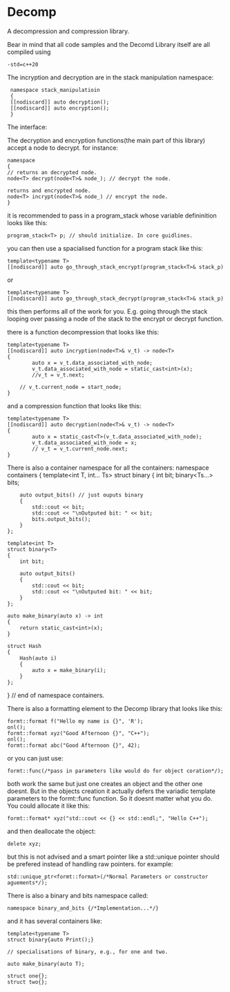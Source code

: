 # Decomp
A decompression and compression library.

Bear in mind that all code samples and the Decomd Library itself are all compiled using

    -std=c++20
 
 The incryption and decryption are in the stack manipulation namespace:
 
     namespace stack_manipulatioin
     {
     [[nodiscard]] auto decryption();
     [[nodiscard]] auto encryption();
     }
     
The interface:

The decryption and encryption functions(the main part of this library) accept a node to decrypt. for instance:
    
    namespace
    {
    // returns an decrypted node.
    node<T> decrypt(node<T>& node_); // decrypt the node.
    
    returns and encrypted node.
    node<T> incrypt(node<T>& node_) // encrypt the node.
    }
    
it is recommended to pass in a program_stack whose variable defininition looks like this:

    program_stack<T> p; // should initialize. In core guidlines.
    
you can then use a spacialised function for a program stack like this:

    template<typename T>
    [[nodiscard]] auto go_through_stack_encrypt(program_stack<T>& stack_p)
    
or 
    
    template<typename T>
    [[nodiscard]] auto go_through_stack_decrypt(program_stack<T>& stack_p)

this then performs all of the work for you. E.g. going through the stack looping over passing a node of the stack to the encrypt or decrypt function.

there is a function decompression that looks like this:

    template<typename T>
    [[nodiscard]] auto incryption(node<T>& v_t) -> node<T>
    {
            auto x = v_t.data_associated_with_node;
            v_t.data_associated_with_node = static_cast<int>(x);
            //v_t = v_t.next;
        
        // v_t.current_node = start_node;
    }

and a compression function that looks like this:

    template<typename T>
    [[nodiscard]] auto decryption(node<T>& v_t) -> node<T>
    {
            auto x = static_cast<T>(v_t.data_associated_with_node);
            v_t.data_associated_with_node = x;
            // v_t = v_t.current_node.next;
    }
There is also a container namespace for all the containers:
namespace containers
{
    template<int T, int... Ts>
    struct binary
    {
        int bit;
        binary<Ts...> bits; 

        auto output_bits() // just ouputs binary
        {
            std::cout << bit;
            std::cout << "\nOutputed bit: " << bit;
            bits.output_bits();
        }
    };

    template<int T>
    struct binary<T>
    {
        int bit;

        auto output_bits()
        {
            std::cout << bit;
            std::cout << "\nOutputed bit: " << bit;
        }
    };

    auto make_binary(auto x) -> int
    {
        return static_cast<int>(x);
    }

    struct Hash
    {
        Hash(auto i)
        {
            auto x = make_binary(i);
        }
    };
} // end of namespace containers.

There is also a formatting element to the Decomp library that looks like this:

    formt::format f("Hello my name is {}", 'R');
    onl();
    formt::format xyz("Good Afternoon {}", "C++");
    onl();
    formt::format abc("Good Afternoon {}", 42);
    
or you can just use:

    formt::func(/*pass in parameters like would do for object coration*/);
    
both work the same but just one creates an object and the other one doesnt. But in the objects creation it actually defers the variadic template parameters to the formt::func function. So it doesnt matter what you do. You could allocate it like this:

    formt::format* xyz("std::cout << {} << std::endl;", "Hello C++");
    
and then deallocate the object:

    delete xyz;
    
but this is not advised and a smart pointer like a std::unique pointer should be prefered instead of handling raw pointers. for example:

    std::unique_ptr<formt::format>(/*Normal Parameters or constructor aguements*/);
    
There is also a binary and bits namespace called:

    namespace binary_and_bits {/*Implementation...*/}

and it has several containers like:

    template<typename T>
    struct binary{auto Print();}
    
    // specialisations of binary, e.g., for one and two.
    
    auto make_binary(auto T);
    
    struct one{};
    struct two{};
